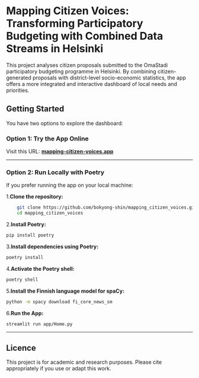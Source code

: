 
# Mapping Citizen Voices: Transforming Participatory Budgeting with Combined Data Streams in Helsinki

This project analyses citizen proposals submitted to the OmaStadi participatory budgeting programme in Helsinki. By combining citizen-generated proposals with district-level socio-economic statistics, the app offers a more integrated and interactive dashboard of local needs and priorities. 

## Getting Started

You have two options to explore the dashboard:

### Option 1: Try the App Online

Visit this URL: [**mapping-citizen-voices.app**](https://mappingcitizenvoices.streamlit.app)

---

### Option 2: Run Locally with Poetry

If you prefer running the app on your local machine:

1.**Clone the repository:**
```bash
    git clone https://github.com/bokyong-shin/mapping_citizen_voices.git
    cd mapping_citizen_voices
```

2.**Install Poetry:**
```bash
pip install poetry
```

3.**Install dependencies using Poetry:**
```bash
poetry install
```

4.**Activate the Poetry shell:**
```bash
poetry shell
```
5.**Install the Finnish language model for spaCy:**
```bash
python -m spacy download fi_core_news_sm
```
6.**Run the App:**
```bash
streamlit run app/Home.py
```
---

## Licence

This project is for academic and research purposes. Please cite appropriately if you use or adapt this work.

